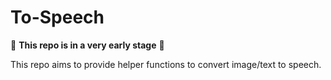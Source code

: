 # To-Speech
🚧 **This repo is in a very early stage** 🚧

This repo aims to provide helper functions to convert image/text to speech.
